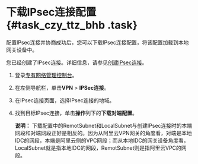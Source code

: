 # 下载IPsec连接配置 {#task_czy_ttz_bhb .task}

配置IPsec连接并协商成功后，您可以下载IPsec连接配置，将该配置加载到本地网关设备中。

您已经创建了IPsec连接。详细信息，请参见[创建IPsec连接](cn.zh-CN/用户指南/创建IPsec连接.md#)。

1.  登录[专有网络管理控制台](https://vpcnext.console.aliyun.com/nat/)。 
2.  在左侧导航栏，单击**VPN** \> **IPSec连接**。 
3.  在IPsec连接页面，选择IPsec连接的地域。 
4.  找到目标IPsec连接，单击**操作**列下的**下载对端配置**。 

    **说明：** 下载配置中的RemotSubnet和LocalSubnet与创建IPsec连接时的本端网段和对端网段正好是相反的。因为从阿里云VPN网关的角度看，对端是本地IDC的网段，本端是阿里云侧的VPC网段；而从本地IDC的网关设备角度看，LocalSubnet就是指本地IDC的网段，RemotSubnet则是指阿里云VPC的网段。


